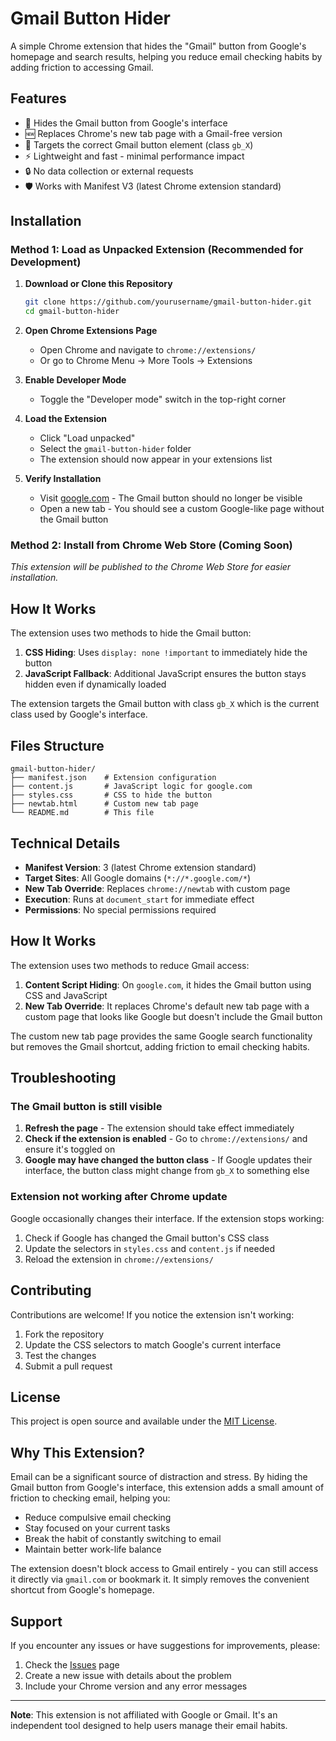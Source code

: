 # Gmail Button Hider

A simple Chrome extension that hides the "Gmail" button from Google's homepage and search results, helping you reduce email checking habits by adding friction to accessing Gmail.

## Features

- 🚫 Hides the Gmail button from Google's interface
- 🆕 Replaces Chrome's new tab page with a Gmail-free version
- 🎯 Targets the correct Gmail button element (class `gb_X`)
- ⚡ Lightweight and fast - minimal performance impact
- 🔒 No data collection or external requests
- 🛡️ Works with Manifest V3 (latest Chrome extension standard)

## Installation

### Method 1: Load as Unpacked Extension (Recommended for Development)

1. **Download or Clone this Repository**
   ```bash
   git clone https://github.com/yourusername/gmail-button-hider.git
   cd gmail-button-hider
   ```

2. **Open Chrome Extensions Page**
   - Open Chrome and navigate to `chrome://extensions/`
   - Or go to Chrome Menu → More Tools → Extensions

3. **Enable Developer Mode**
   - Toggle the "Developer mode" switch in the top-right corner

4. **Load the Extension**
   - Click "Load unpacked"
   - Select the `gmail-button-hider` folder
   - The extension should now appear in your extensions list

5. **Verify Installation**
   - Visit [google.com](https://google.com) - The Gmail button should no longer be visible
   - Open a new tab - You should see a custom Google-like page without the Gmail button

### Method 2: Install from Chrome Web Store (Coming Soon)

*This extension will be published to the Chrome Web Store for easier installation.*

## How It Works

The extension uses two methods to hide the Gmail button:

1. **CSS Hiding**: Uses `display: none !important` to immediately hide the button
2. **JavaScript Fallback**: Additional JavaScript ensures the button stays hidden even if dynamically loaded

The extension targets the Gmail button with class `gb_X` which is the current class used by Google's interface.

## Files Structure

```
gmail-button-hider/
├── manifest.json    # Extension configuration
├── content.js       # JavaScript logic for google.com
├── styles.css       # CSS to hide the button
├── newtab.html      # Custom new tab page
└── README.md        # This file
```

## Technical Details

- **Manifest Version**: 3 (latest Chrome extension standard)
- **Target Sites**: All Google domains (`*://*.google.com/*`)
- **New Tab Override**: Replaces `chrome://newtab` with custom page
- **Execution**: Runs at `document_start` for immediate effect
- **Permissions**: No special permissions required

## How It Works

The extension uses two methods to reduce Gmail access:

1. **Content Script Hiding**: On `google.com`, it hides the Gmail button using CSS and JavaScript
2. **New Tab Override**: It replaces Chrome's default new tab page with a custom page that looks like Google but doesn't include the Gmail button

The custom new tab page provides the same Google search functionality but removes the Gmail shortcut, adding friction to email checking habits.

## Troubleshooting

### The Gmail button is still visible

1. **Refresh the page** - The extension should take effect immediately
2. **Check if the extension is enabled** - Go to `chrome://extensions/` and ensure it's toggled on
3. **Google may have changed the button class** - If Google updates their interface, the button class might change from `gb_X` to something else

### Extension not working after Chrome update

Google occasionally changes their interface. If the extension stops working:

1. Check if Google has changed the Gmail button's CSS class
2. Update the selectors in `styles.css` and `content.js` if needed
3. Reload the extension in `chrome://extensions/`

## Contributing

Contributions are welcome! If you notice the extension isn't working:

1. Fork the repository
2. Update the CSS selectors to match Google's current interface
3. Test the changes
4. Submit a pull request

## License

This project is open source and available under the [MIT License](LICENSE).

## Why This Extension?

Email can be a significant source of distraction and stress. By hiding the Gmail button from Google's interface, this extension adds a small amount of friction to checking email, helping you:

- Reduce compulsive email checking
- Stay focused on your current tasks
- Break the habit of constantly switching to email
- Maintain better work-life balance

The extension doesn't block access to Gmail entirely - you can still access it directly via `gmail.com` or bookmark it. It simply removes the convenient shortcut from Google's homepage.

## Support

If you encounter any issues or have suggestions for improvements, please:

1. Check the [Issues](https://github.com/yourusername/gmail-button-hider/issues) page
2. Create a new issue with details about the problem
3. Include your Chrome version and any error messages

---

**Note**: This extension is not affiliated with Google or Gmail. It's an independent tool designed to help users manage their email habits.